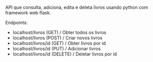 API que consulta, adiciona, edita e deleta livros usando python com framework web flask.

Endpoints: 
- localhost/livros (GET) / Obter todos os livros
- localhost/livros (POST) / Criar novos livros
- localhost/livros/id (GET) / Obter livros por id
- localhost/livros/id (PUT) / Adicionar livros
- localhost/livros/id (DELETE) / Deletar livros por id
